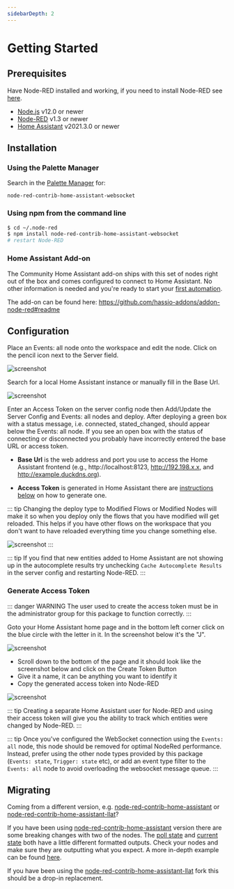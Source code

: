 ```yaml
---
sidebarDepth: 2
---
```


# Getting Started

## Prerequisites

Have Node-RED installed and working, if you need to
install Node-RED see [here](https://nodered.org/docs/getting-started/installation).

- [Node.js](https://nodejs.org) v12.0 or newer
- [Node-RED](https://nodered.org/) v1.3 or newer
- [Home Assistant](https://home-assistant.io) v2021.3.0 or newer

## Installation

### Using the Palette Manager

Search in the [Palette
Manager](https://nodered.org/docs/user-guide/editor/palette/manager) for:

```
node-red-contrib-home-assistant-websocket
```

### Using npm from the command line

```bash
$ cd ~/.node-red
$ npm install node-red-contrib-home-assistant-websocket
# restart Node-RED
```

### Home Assistant Add-on

The Community Home Assistant add-on ships with this set of nodes right out of
the box and comes configured to connect to Home Assistant. No
other information is needed and you're ready to start your [first
automation](./first-automation.md).

The add-on can be found here: <https://github.com/hassio-addons/addon-node-red#readme>

## Configuration

Place an Events: all node onto the workspace and edit the node. Click on the
pencil icon next to the Server field.

![screenshot](./images/getting-started_01.png)

Search for a local Home Assistant instance or manually fill in the Base Url.

![screenshot](./images/getting-started_03.png)

Enter an Access Token on the server config node then Add/Update the
Server Config and Events: all nodes and deploy. After deploying a green box with
a status message, i.e. connected, stated_changed, should appear below
the Events: all node. If you see an open box with the status of connecting or
disconnected you probably have incorrectly entered the base URL or access token.

- **Base Url** is the web address and port you use to access the Home Assistant frontend (e.g.,
  http://localhost:8123, http://192.198.x.x, and http://example.duckdns.org).

- **Access Token** is generated in Home Assistant there are [instructions below](#generate-access-token) on how to
  generate one.

::: tip
Changing the deploy type to Modified Flows or Modified Nodes will make it so when
you deploy only the flows that you have modified will get reloaded. This helps
if you have other flows on the workspace that you don't want to have reloaded
everything time you change something else.

![screenshot](./images/getting_started_02.png)
:::

::: tip
If you find that new entities added to Home Assistant are not showing up in the
autocomplete results try unchecking `Cache Autocomplete Results` in the
server config and restarting Node-RED.
:::

### Generate Access Token

::: danger WARNING
The user used to create the access token must be in the administrator group for
this package to function correctly.
:::

Goto your Home Assistant home page and in the bottom left corner click on the blue circle with the letter in it. In the screenshot below it's the "J".

![screenshot](./images/generate-token_01.png)

- Scroll down to the bottom of the page and it should look like the screenshot below and click on the Create Token Button
- Give it a name, it can be anything you want to identify it
- Copy the generated access token into Node-RED

![screenshot](./images/generate-token_02.png)

::: tip
Creating a separate Home Assistant user for Node-RED and using their access token will give you the
ability to track which entities were changed by Node-RED.
:::

::: tip
Once you've configured the WebSocket connection using the `Events: all` node, this node should be removed for optimal NodeRed performance. Instead, prefer using the other node types provided by this package (`Events: state`, `Trigger: state` etc), or add an event type filter to the `Events: all` node to avoid overloading the websocket message queue.
:::

## Migrating

Coming from a different version, e.g. [node-red-contrib-home-assistant](https://github.com/AYapejian/node-red-contrib-home-assistant) or [node-red-contrib-home-assistant-llat](https://github.com/Spartan-II-117/node-red-contrib-home-assistant-llat)?

If you have been using
[node-red-contrib-home-assistant](https://github.com/AYapejian/node-red-contrib-home-assistant)
version there are some breaking changes with two of the nodes. The [poll state](/node/poll-state.md)
and [current state](/node/current-state.md) both have a little different formatted outputs. Check your nodes
and make sure they are outputting what you expect. A more in-depth example can
be found
[here](./migration.md).

If you have been using the [node-red-contrib-home-assistant-llat](https://github.com/Spartan-II-117/node-red-contrib-home-assistant-llat) fork this should be a drop-in replacement.
